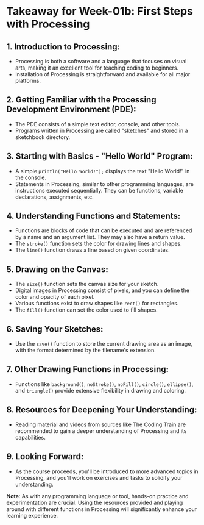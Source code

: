 # Takeaway for Week-01b: First Steps with Processing

## **1. Introduction to Processing:**
- Processing is both a software and a language that focuses on visual arts, making it an excellent tool for teaching coding to beginners.
- Installation of Processing is straightforward and available for all major platforms.

## **2. Getting Familiar with the Processing Development Environment (PDE):**
- The PDE consists of a simple text editor, console, and other tools.
- Programs written in Processing are called "sketches" and stored in a sketchbook directory.

## **3. Starting with Basics - "Hello World" Program:**
- A simple `println("Hello World!");` displays the text "Hello World!" in the console.
- Statements in Processing, similar to other programming languages, are instructions executed sequentially. They can be functions, variable declarations, assignments, etc.

## **4. Understanding Functions and Statements:**
- Functions are blocks of code that can be executed and are referenced by a name and an argument list. They may also have a return value.
- The `stroke()` function sets the color for drawing lines and shapes.
- The `line()` function draws a line based on given coordinates.
  
## **5. Drawing on the Canvas:**
- The `size()` function sets the canvas size for your sketch.
- Digital images in Processing consist of pixels, and you can define the color and opacity of each pixel.
- Various functions exist to draw shapes like `rect()` for rectangles.
- The `fill()` function can set the color used to fill shapes.
  
## **6. Saving Your Sketches:**
- Use the `save()` function to store the current drawing area as an image, with the format determined by the filename's extension.

## **7. Other Drawing Functions in Processing:**
- Functions like `background()`, `noStroke()`, `noFill()`, `circle()`, `ellipse()`, and `triangle()` provide extensive flexibility in drawing and coloring.

## **8. Resources for Deepening Your Understanding:**
- Reading material and videos from sources like The Coding Train are recommended to gain a deeper understanding of Processing and its capabilities.

## **9. Looking Forward:**
- As the course proceeds, you'll be introduced to more advanced topics in Processing, and you'll work on exercises and tasks to solidify your understanding.

**Note**: As with any programming language or tool, hands-on practice and experimentation are crucial. Using the resources provided and playing around with different functions in Processing will significantly enhance your learning experience.
